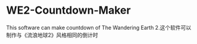 # WE2-Countdown-Maker
This software can make countdown of The Wandering Earth 2.这个软件可以制作与《流浪地球2》风格相同的倒计时
